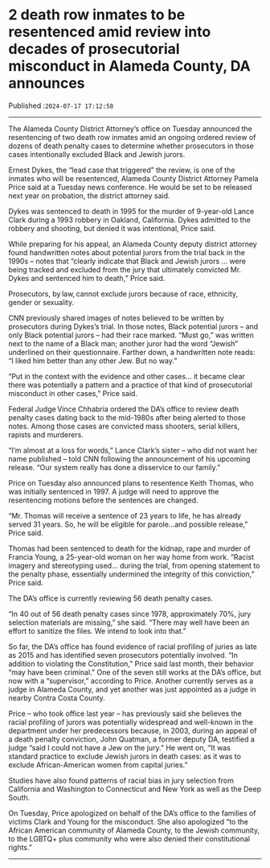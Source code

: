 # 2 death row inmates to be resentenced amid review into decades of prosecutorial misconduct in Alameda County, DA announces

Published :`2024-07-17 17:12:58`

---

The Alameda County District Attorney’s office on Tuesday announced the resentencing of two death row inmates amid an ongoing ordered review of dozens of death penalty cases to determine whether prosecutors in those cases intentionally excluded Black and Jewish jurors.

Ernest Dykes, the “lead case that triggered” the review, is one of the inmates who will be resentenced, Alameda County District Attorney Pamela Price said at a Tuesday news conference. He would be set to be released next year on probation, the district attorney said.

Dykes was sentenced to death in 1995 for the murder of 9-year-old Lance Clark during a 1993 robbery in Oakland, California. Dykes admitted to the robbery and shooting, but denied it was intentional, Price said.

While preparing for his appeal, an Alameda County deputy district attorney found handwritten notes about potential jurors from the trial back in the 1990s – notes that “clearly indicate that Black and Jewish jurors … were being tracked and excluded from the jury that ultimately convicted Mr. Dykes and sentenced him to death,” Price said.

Prosecutors, by law, cannot exclude jurors because of race, ethnicity, gender or sexuality.

CNN previously shared images of notes believed to be written by prosecutors during Dykes’s trial. In those notes, Black potential jurors – and only Black potential jurors – had their race marked. “Must go,” was written next to the name of a Black man; another juror had the word “Jewish” underlined on their questionnaire. Farther down, a handwritten note reads: “I liked him better than any other Jew. But no way.”

“Put in the context with the evidence and other cases… it became clear there was potentially a pattern and a practice of that kind of prosecutorial misconduct in other cases,” Price said.

Federal Judge Vince Chhabria ordered the DA’s office to review death penalty cases dating back to the mid-1980s after being alerted to those notes. Among those cases are convicted mass shooters, serial killers, rapists and murderers.

“I’m almost at a loss for words,” Lance Clark’s sister – who did not want her name published – told CNN following the announcement of his upcoming release. “Our system really has done a disservice to our family.”

Price on Tuesday also announced plans to resentence Keith Thomas, who was initially sentenced in 1997. A judge will need to approve the resentencing motions before the sentences are changed.

“Mr. Thomas will receive a sentence of 23 years to life, he has already served 31 years. So, he will be eligible for parole…and possible release,” Price said.

Thomas had been sentenced to death for the kidnap, rape and murder of Francia Young, a 25-year-old woman on her way home from work. “Racist imagery and stereotyping used… during the trial, from opening statement to the penalty phase, essentially undermined the integrity of this conviction,” Price said.

The DA’s office is currently reviewing 56 death penalty cases.

“In 40 out of 56 death penalty cases since 1978, approximately 70%, jury selection materials are missing,” she said. “There may well have been an effort to sanitize the files. We intend to look into that.”

So far, the DA’s office has found evidence of racial profiling of juries as late as 2015 and has identified seven prosecutors potentially involved. “In addition to violating the Constitution,” Price said last month, their behavior “may have been criminal.” One of the seven still works at the DA’s office, but now with a “supervisor,” according to Price. Another currently serves as a judge in Alameda County, and yet another was just appointed as a judge in nearby Contra Costa County.

Price – who took office last year – has previously said she believes the racial profiling of jurors was potentially widespread and well-known in the department under her predecessors because, in 2003, during an appeal of a death penalty conviction, John Quatman, a former deputy DA, testified a judge “said I could not have a Jew on the jury.” He went on, “It was standard practice to exclude Jewish jurors in death cases: as it was to exclude African-American women from capital juries.”

Studies have also found patterns of racial bias in jury selection from California and Washington to Connecticut and New York as well as the Deep South.

On Tuesday, Price apologized on behalf of the DA’s office to the families of victims Clark and Young for the misconduct. She also apologized “to the African American community of Alameda County, to the Jewish community, to the LGBTQ+ plus community who were also denied their constitutional rights.”

---

